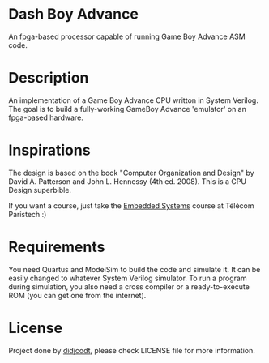 Dash Boy Advance
================

An fpga-based processor capable of running Game Boy Advance ASM code.

# Description

An implementation of a Game Boy Advance CPU writton in System Verilog. The goal
is to build a fully-working GameBoy Advance 'emulator' on an fpga-based
hardware.

# Inspirations

The design is based on the book "Computer Organization and Design" by David A.
Patterson and John L. Hennessy (4th ed. 2008). This is a CPU Design superbible.

If you want a course, just take the [Embedded Systems](https://sen.enst.fr)
course at Télécom Paristech :)

# Requirements

You need Quartus and ModelSim to build the code and simulate it. It can be
easily changed to whatever System Verilog simulator. To run a program during
simulation, you also need a cross compiler or a ready-to-execute ROM (you can
get one from the internet).

# License

Project done by [didjcodt](https://github.com/didjcodt), please check LICENSE
file for more information.
